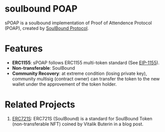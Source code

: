# soulbound POAP
sPOAP is a soulbound implementation of Proof of Attendence Protocol (POAP), created by [SoulBound Protocol](https://soulbound.life). 

# Features

- **ERC1155**: sPOAP follows ERC1155 multi-token standard (See [EIP-1155](https://eips.ethereum.org/EIPS/eip-1155)).
- **Non-transferable**: SoulBound
- **Community Recovery**: at extreme condition (losing private key), community multisig (contract owner) can transfer the token to the new wallet under the approvement of the token holder.

# Related Projects

1. [ERC721S](https://github.com/SoulBoundProtocol/ERC721S): ERC721S (SoulBound) is a standard for SoulBound Token (non-transferable NFT) coined by Vitalik Buterin in a blog post.

